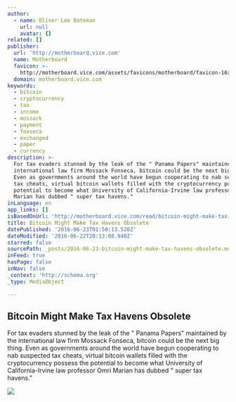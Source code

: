 ```yaml
---
author:
  - name: Oliver Lee Bateman
    url: null
    avatar: {}
related: []
publisher:
  url: 'http://motherboard.vice.com'
  name: Motherboard
  favicon: >-
    http://motherboard.vice.com/assets/favicons/motherboard/favicon-16x16.png?v20160613105425
  domain: motherboard.vice.com
keywords:
  - bitcoin
  - cryptocurrency
  - tax
  - income
  - mossack
  - payment
  - fonseca
  - exchanged
  - paper
  - currency
description: >-
  For tax evaders stunned by the leak of the " Panama Papers" maintained by the
  international law firm Mossack Fonseca, bitcoin could be the next big thing.
  Even as governments around the world have begun cooperating to nab suspected
  tax cheats, virtual bitcoin wallets filled with the cryptocurrency possess the
  potential to become what University of California-Irvine law professor Omri
  Marian has dubbed " super tax havens."
inLanguage: en
app_links: []
isBasedOnUrl: 'http://motherboard.vice.com/read/bitcoin-might-make-tax-havens-obsolete'
title: Bitcoin Might Make Tax Havens Obsolete
datePublished: '2016-06-23T01:50:13.528Z'
dateModified: '2016-06-22T20:13:08.948Z'
starred: false
sourcePath: _posts/2016-06-23-bitcoin-might-make-tax-havens-obsolete.md
inFeed: true
hasPage: false
inNav: false
_context: 'http://schema.org'
_type: MediaObject

---
```

<article style=""><h1>Bitcoin Might Make Tax Havens Obsolete</h1><p>For tax evaders stunned by the leak of the " Panama Papers" maintained by the international law firm Mossack Fonseca, bitcoin could be the next big thing. Even as governments around the world have begun cooperating to nab suspected tax cheats, virtual bitcoin wallets filled with the cryptocurrency possess the potential to become what University of California-Irvine law professor Omri Marian has dubbed " super tax havens."</p><img src="http://motherboard-images.vice.com/content-images/article/34928/1466619212584526.jpg" /></article>